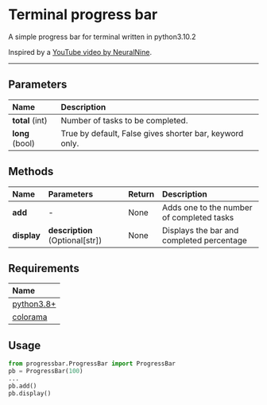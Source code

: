 # Terminal progress bar
A simple progress bar for terminal written in python3.10.2

Inspired by a [YouTube video by NeuralNine](https://www.youtube.com/watch?v=x1eaT88vJUA).
***
## Parameters
| Name | Description |
| :--- | :--- |
| __total__ (int) | Number of tasks to be completed. |
| __long__ (bool) | True by default, False gives shorter bar, keyword only. |

## Methods
| Name | Parameters | Return | Description |
| :--- | :--- | :--- | :--- |
| __add__ | - | None | Adds one to the number of completed tasks |
| __display__ | __description__ (Optional[str]) | None | Displays the bar and completed percentage |

## Requirements
| Name |
| :-- |
| [python3.8+](https://www.python.org/) |
| [colorama](https://pypi.org/project/colorama/) |

## Usage
```py
from progressbar.ProgressBar import ProgressBar
pb = ProgressBar(100)
...
pb.add()
pb.display()
```
